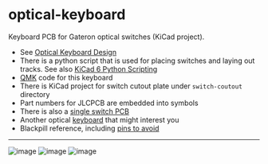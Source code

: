 # optical-keyboard

Keyboard PCB for Gateron optical switches (KiCad project).

- See [Optical Keyboard Design](https://girishji.github.io/)
- There is a python script that is used for placing switches and laying out
  tracks. See also [KiCad 6 Python Scripting](https://girishji.github.io/)
- [QMK](https://github.com/girishji/qmk_firmware/tree/giri-optical-matrix/keyboards/opticalkb) code for this keyboard
- There is KiCad project for switch cutout plate under `switch-coutout` directory
- Part numbers for JLCPCB are embedded into symbols
- There is also a [single switch PCB](https://github.com/girishji/optical-amoeba)
- Another optical [keyboard](https://github.com/Dachtire/sok42) that might interest you
- Blackpill reference, including [pins to avoid](https://docs.qmk.fm/#/platformdev_blackpill_f411)

***


![image](https://i.imgur.com/hNEdrSI.jpg)
![image](https://i.imgur.com/ZMeAAxd.jpg)
![image](https://i.imgur.com/QnQpo4G.jpg)
